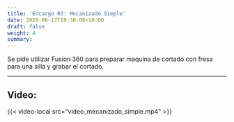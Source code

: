 ```yaml
---
title: 'Encargo 03: Mecanizado Simple'
date: 2020-06-17T19:30:08+10:00
draft: false
weight: 4
summary: 
---
```


Se pide utilizar Fusion 360 para preparar maquina de cortado con fresa para una silla y grabar el cortado.

---

## Video:

{{< video-local src="video_mecanizado_simple.mp4" >}}